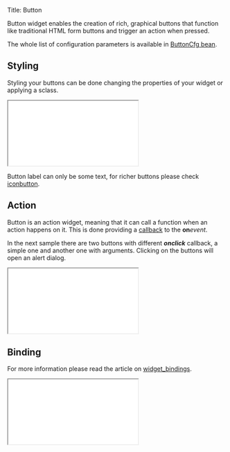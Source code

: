 Title: Button

Button widget enables the creation of rich, graphical buttons that function like traditional HTML form buttons and trigger an action when pressed.

<script src='%SNIPPETS_SERVER_URL%/snippets/github.com/ariatemplates/documentation-code/snippets/widgets/button/Snippet.tpl?tag=wgtButtonAction&lang=at&outdent=true'></script>

The whole list of configuration parameters is available in [ButtonCfg bean](http://ariatemplates.com/api/#aria.widgets.CfgBeans:ButtonCfg).

## Styling

Styling your buttons can be done changing the properties of your widget or applying a sclass.

<iframe class='samples' src='%SNIPPETS_SERVER_URL%/samples/github.com/ariatemplates/documentation-code/samples/widgets/button/style/' ></iframe>

Button label can only be some text, for richer buttons please check [iconbutton](iconbutton).

## Action

Button is an action widget, meaning that it can call a function when an action happens on it. This is done providing a [callback](working_in_an_asynchronous_world#aria-templates-callback-object) to the **on**_event_.

In the next sample there are two buttons with different _**onclick**_ callback, a simple one and another one with arguments. Clicking on the buttons will open an alert dialog.

<iframe class='samples' src='%SNIPPETS_SERVER_URL%/samples/github.com/ariatemplates/documentation-code/samples/widgets/button/action/' ></iframe>

## Binding

For more information please read the article on [widget_bindings](widget_bindings).

<iframe class='samples' src='%SNIPPETS_SERVER_URL%/samples/github.com/ariatemplates/documentation-code/samples/widgets/button/binding/' ></iframe>